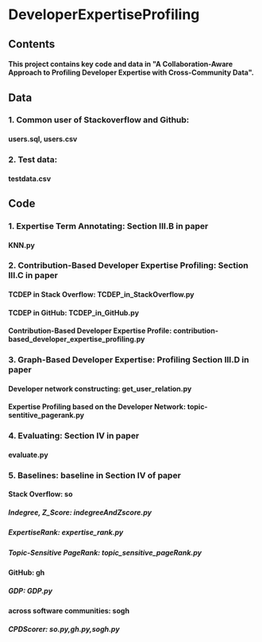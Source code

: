 # DeveloperExpertiseProfiling

## Contents
#### This project contains key code and data in "A Collaboration-Aware Approach to Profiling Developer Expertise with Cross-Community Data".




## Data

### 1. Common user of Stackoverflow and Github: 
#### users.sql, users.csv
### 2. Test data: 
#### testdata.csv





## Code

### 1. Expertise Term Annotating: Section III.B in paper
#### KNN.py

### 2. Contribution-Based Developer Expertise Profiling: Section III.C in paper
#### TCDEP in Stack Overflow: TCDEP_in_StackOverflow.py
#### TCDEP in GitHub: TCDEP_in_GitHub.py
#### Contribution-Based Developer Expertise Profile: contribution-based_developer_expertise_profiling.py

### 3. Graph-Based Developer Expertise: Profiling Section III.D in paper
#### Developer network constructing: get_user_relation.py
#### Expertise Profiling based on the Developer Network: topic-sentitive_pagerank.py 

### 4. Evaluating: Section IV in paper
#### evaluate.py

### 5. Baselines: baseline in Section IV of paper
#### Stack Overflow: so
##### Indegree, Z_Score: indegreeAndZscore.py
##### ExpertiseRank: expertise_rank.py
##### Topic-Sensitive PageRank: topic_sensitive_pageRank.py
#### GitHub: gh
##### GDP: GDP.py
#### across software communities: sogh
##### CPDScorer: so.py,gh.py,sogh.py



